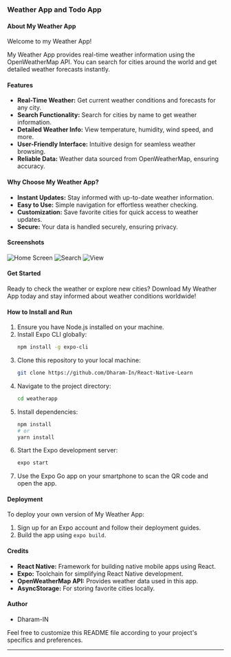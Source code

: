 ### Weather App and Todo App

#### About My Weather App
Welcome to my Weather App!

My Weather App provides real-time weather information using the OpenWeatherMap API. You can search for cities around the world and get detailed weather forecasts instantly.

#### Features
- **Real-Time Weather:** Get current weather conditions and forecasts for any city.
- **Search Functionality:** Search for cities by name to get weather information.
- **Detailed Weather Info:** View temperature, humidity, wind speed, and more.
- **User-Friendly Interface:** Intuitive design for seamless weather browsing.
- **Reliable Data:** Weather data sourced from OpenWeatherMap, ensuring accuracy.

#### Why Choose My Weather App?
- **Instant Updates:** Stay informed with up-to-date weather information.
- **Easy to Use:** Simple navigation for effortless weather checking.
- **Customization:** Save favorite cities for quick access to weather updates.
- **Secure:** Your data is handled securely, ensuring privacy.

#### Screenshots
![Home Screen](./weatherapp/Screenshots/WeatherApp1.jpeg)
![Search](./weatherapp/Screenshots/WeatherApp2.jpeg)
![View](./weatherapp/Screenshots/WeatherApp3.jpeg)

#### Get Started
Ready to check the weather or explore new cities? Download My Weather App today and stay informed about weather conditions worldwide!

#### How to Install and Run
1. Ensure you have Node.js installed on your machine.
2. Install Expo CLI globally:
   ```sh
   npm install -g expo-cli
   ```
3. Clone this repository to your local machine:
   ```sh
   git clone https://github.com/Dharam-In/React-Native-Learn
   ```
4. Navigate to the project directory:
   ```sh
   cd weatherapp
   ```
5. Install dependencies:
   ```sh
   npm install
   # or
   yarn install
   ```
6. Start the Expo development server:
   ```sh
   expo start
   ```
7. Use the Expo Go app on your smartphone to scan the QR code and open the app.

#### Deployment
To deploy your own version of My Weather App:
1. Sign up for an Expo account and follow their deployment guides.
2. Build the app using `expo build`.

#### Credits
- **React Native:** Framework for building native mobile apps using React.
- **Expo:** Toolchain for simplifying React Native development.
- **OpenWeatherMap API:** Provides weather data used in this app.
- **AsyncStorage:** For storing favorite cities locally.

#### Author
- Dharam-IN

Feel free to customize this README file according to your project's specifics and preferences.

---